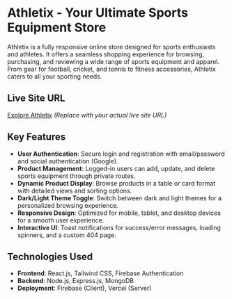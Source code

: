 # Athletix - Your Ultimate Sports Equipment Store

Athletix is a fully responsive online store designed for sports enthusiasts and athletes. It offers a seamless shopping experience for browsing, purchasing, and reviewing a wide range of sports equipment and apparel. From gear for football, cricket, and tennis to fitness accessories, Athletix caters to all your sporting needs.

## Live Site URL
[Explore Athletix](https://ass-10-sol.web.app/) *(Replace with your actual live site URL)*

## Key Features
- **User Authentication**: Secure login and registration with email/password and social authentication (Google).
- **Product Management**: Logged-in users can add, update, and delete sports equipment through private routes.
- **Dynamic Product Display**: Browse products in a table or card format with detailed views and sorting options.
- **Dark/Light Theme Toggle**: Switch between dark and light themes for a personalized browsing experience.
- **Responsive Design**: Optimized for mobile, tablet, and desktop devices for a smooth user experience.
- **Interactive UI**: Toast notifications for success/error messages, loading spinners, and a custom 404 page.

## Technologies Used
- **Frontend**: React.js, Tailwind CSS, Firebase Authentication
- **Backend**: Node.js, Express.js, MongoDB
- **Deployment**: Firebase (Client), Vercel (Server)


